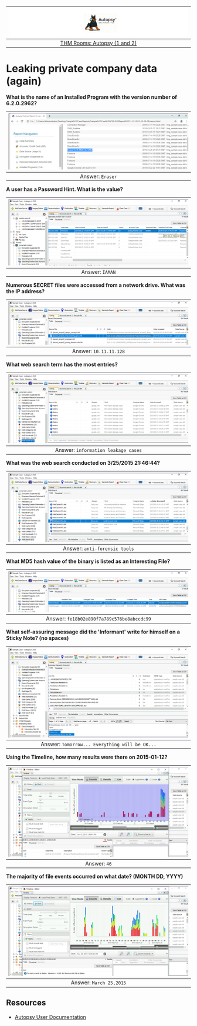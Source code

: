 | ![Autopsy](../../_static/images/autopsy-room-banner.png)
|:--:|
| [THM Rooms: Autopsy (1 and 2)](https://tryhackme.com/room/autopsy2ze0) |

# Leaking private company data (again)

**What is the name of an Installed Program with the version number of 6.2.0.2962?**

| ![Employee1](../../_static/images/employee1.png)
|:--:|
| Answer: `Eraser` |

**A user has a Password Hint. What is the value?**

| ![Employee2](../../_static/images/employee2.png)
|:--:|
| Answer: `IAMAN` |

**Numerous SECRET files were accessed from a network drive. What was the IP address?**

| ![Employee3](../../_static/images/employee3.png)
|:--:|
| Answer: `10.11.11.128` |

**What web search term has the most entries?**

| ![Employee4](../../_static/images/employee4.png)
|:--:|
| Answer: `information leakage cases` |

**What was the web search conducted on 3/25/2015 21:46:44?**

| ![Employee5](../../_static/images/employee5.png)
|:--:|
| Answer: `anti-forensic tools` |

**What MD5 hash value of the binary is listed as an Interesting File?**

| ![Employee6](../../_static/images/employee6.png)
|:--:|
| Answer: `fe18b02e890f7a789c576be8abccdc99` |

**What self-assuring message did the 'Informant' write for himself on a Sticky Note? (no spaces)**

| ![Employee7](../../_static/images/employee7.png)
|:--:|
| Answer: `Tomorrow... Everything will be OK...` |

**Using the Timeline, how many results were there on 2015-01-12?**

| ![Employee8](../../_static/images/employee8.png)
|:--:|
| Answer: `46` |

**The majority of file events occurred on what date? (MONTH DD, YYYY)**

| ![Employee9](../../_static/images/employee9.png)
|:--:|
| Answer: `March 25,2015` |

## Resources

* [Autopsy User Documentation](https://sleuthkit.org/autopsy/docs/user-docs/4.12.0/ds_page.html)

